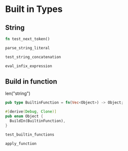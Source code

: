 # Built in Types

## String

```rs
fn test_next_token()

parse_string_literal

test_string_concatenation

eval_infix_expression
```

## Build in function

len("string")

```rs
pub type BuiltinFunction = fn(Vec<Object>) -> Object;

#[derive(Debug, Clone)]
pub enum Object {
  BuildIn(BuiltinFunction),
}

test_builtin_functions

apply_function
```
